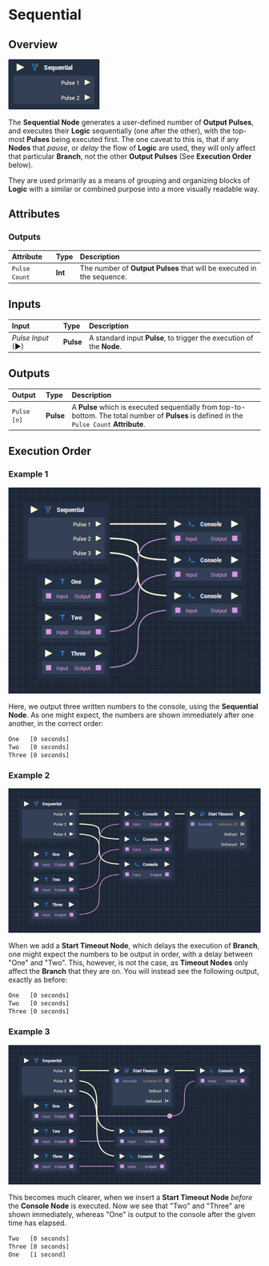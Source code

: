 # Sequential

## Overview

![The Sequential Node.](../../.gitbook/assets/node-sequential.png)

The **Sequential Node** generates a user-defined number of **Output Pulses**, and executes their **Logic** sequentially \(one after the other\), with the top-most **Pulses** being executed first. The one caveat to this is, that if any **Nodes** that _pause_, or _delay_ the flow of **Logic** are used, they will only affect that particular **Branch**, not the other **Output Pulses** \(See **Execution Order** below\).

They are used primarily as a means of grouping and organizing blocks of **Logic** with a similar or combined purpose into a more visually readable way.

## Attributes

### Outputs

| Attribute | Type | Description |
| :--- | :--- | :--- |
| `Pulse Count` | **Int** | The number of **Output Pulses** that will be executed in the sequence. |

## Inputs

| Input | Type | Description |
| :--- | :--- | :--- |
| _Pulse Input_ \(►\) | **Pulse** | A standard input **Pulse**, to trigger the execution of the **Node**. |

## Outputs

| Output | Type | Description |
| :--- | :--- | :--- |
| `Pulse [n]` | **Pulse** | A **Pulse** which is executed sequentially from top-to-bottom. The total number of **Pulses** is defined in the `Pulse Count` **Attribute**. |

## Execution Order

### Example 1

![](../../.gitbook/assets/sequential-execution-order-normal.png)

Here, we output three written numbers to the console, using the **Sequential Node**. As one might expect, the numbers are shown immediately after one another, in the correct order:

```text
One   [0 seconds]
Two   [0 seconds]
Three [0 seconds]
```

### Example 2

![](../../.gitbook/assets/sequential-execution-order-timeout-01.png)

When we add a **Start Timeout Node**, which delays the execution of **Branch**, one might expect the numbers to be output in order, with a delay between "One" and "Two". This, however, is not the case, as **Timeout Nodes** only affect the **Branch** that they are on. You will instead see the following output, exactly as before:

```text
One   [0 seconds]
Two   [0 seconds]
Three [0 seconds]
```

### Example 3

![](../../.gitbook/assets/sequential-execution-order-timeout-02.png)

This becomes much clearer, when we insert a **Start Timeout Node** _before_ the **Console Node** is executed. Now we see that "Two" and "Three" are shown immediately, whereas "One" is output to the console after the given time has elapsed.

```text
Two   [0 seconds]
Three [0 seconds]
One   [1 second]
```

